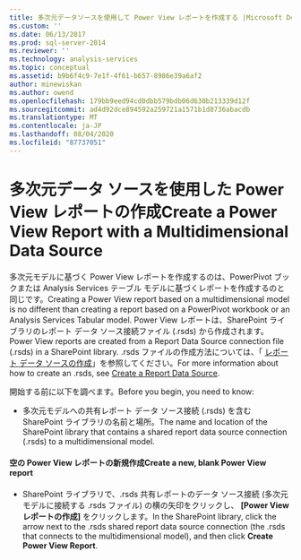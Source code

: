 ```yaml
---
title: 多次元データソースを使用して Power View レポートを作成する |Microsoft Docs
ms.custom: ''
ms.date: 06/13/2017
ms.prod: sql-server-2014
ms.reviewer: ''
ms.technology: analysis-services
ms.topic: conceptual
ms.assetid: b9b6f4c9-7e1f-4f61-b657-8986e39a6af2
author: minewiskan
ms.author: owend
ms.openlocfilehash: 179bb9eed94cd0dbb579bdb06d630b213339d12f
ms.sourcegitcommit: ad4d92dce894592a259721a1571b1d8736abacdb
ms.translationtype: MT
ms.contentlocale: ja-JP
ms.lasthandoff: 08/04/2020
ms.locfileid: "87737051"
---
```

# <a name="create-a-power-view-report-with-a-multidimensional-data-source"></a><span data-ttu-id="890a6-102">多次元データ ソースを使用した Power View レポートの作成</span><span class="sxs-lookup"><span data-stu-id="890a6-102">Create a Power View Report with a Multidimensional Data Source</span></span>
  <span data-ttu-id="890a6-103">多次元モデルに基づく Power View レポートを作成するのは、PowerPivot ブックまたは Analysis Services テーブル モデルに基づくレポートを作成するのと同じです。</span><span class="sxs-lookup"><span data-stu-id="890a6-103">Creating a Power View report based on a multidimensional model is no different than creating a report based on a PowerPivot workbook or an Analysis Services Tabular model.</span></span> <span data-ttu-id="890a6-104">Power View レポートは、SharePoint ライブラリのレポート データ ソース接続ファイル (.rsds) から作成されます。</span><span class="sxs-lookup"><span data-stu-id="890a6-104">Power View reports are created from a Report Data Source connection file (.rsds) in a SharePoint library.</span></span> <span data-ttu-id="890a6-105">.rsds ファイルの作成方法については、「 [レポート データ ソースの作成](create-a-report-data-source.md)」を参照してください。</span><span class="sxs-lookup"><span data-stu-id="890a6-105">For more information about how to create an .rsds, see [Create a Report Data Source](create-a-report-data-source.md).</span></span>  
  
 <span data-ttu-id="890a6-106">開始する前に以下を調べます。</span><span class="sxs-lookup"><span data-stu-id="890a6-106">Before you begin, you need to know:</span></span>  
  
-   <span data-ttu-id="890a6-107">多次元モデルへの共有レポート データ ソース接続 (.rsds) を含む SharePoint ライブラリの名前と場所。</span><span class="sxs-lookup"><span data-stu-id="890a6-107">The name and location of the SharePoint library that contains a shared report data source connection (.rsds) to a multidimensional model.</span></span>  
  
#### <a name="create-a-new-blank-power-view-report"></a><span data-ttu-id="890a6-108">空の Power View レポートの新規作成</span><span class="sxs-lookup"><span data-stu-id="890a6-108">Create a new, blank Power View report</span></span>  
  
-   <span data-ttu-id="890a6-109">SharePoint ライブラリで、.rsds 共有レポートのデータ ソース接続 (多次元モデルに接続する .rsds ファイル) の横の矢印をクリックし、 **[Power View レポートの作成]** をクリックします。</span><span class="sxs-lookup"><span data-stu-id="890a6-109">In the SharePoint library, click the arrow next to the .rsds shared report data source connection (the .rsds that connects to the multidimensional model), and then click **Create Power View Report**.</span></span>  
  
  
